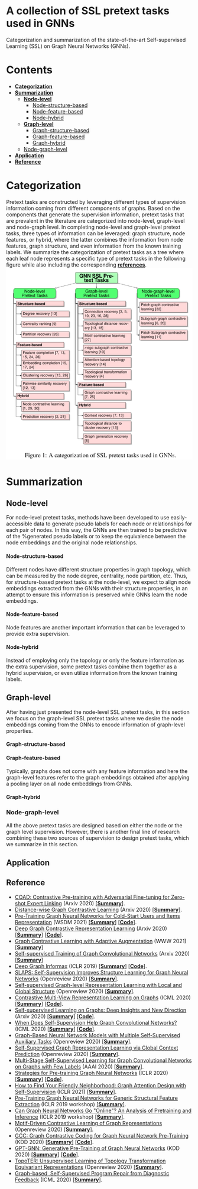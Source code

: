 #  A collection of SSL pretext tasks used in GNNs
Categorization and summarization of the state-of-the-art Self-supervised Learning (SSL) on Graph Neural Networks (GNNs).


# Contents
- __[Categorization](#Categorization)__
- __[Summarization](#Summarization)__
  - __[Node-level](#Node-level)__
    - [Node-structure-based](#Node-structure-based)
    - [Node-feature-based](#Node-feature-based)
    - [Node-hybrid](#Node-hybrid)
  - __[Graph-level](#Graph-level)__
    - [Graph-structure-based](#Graph-structure-based)
    - [Graph-feature-based](#Graph-feature-based)
    - [Graph-hybrid](#Graph-hybrid)
  - [Node-graph-level](#Node-graph-level)
- __[Application](#Application)__
- __[Reference](#Reference)__


# Categorization
Pretext tasks are constructed by leveraging different types of supervision information coming from different components of graphs. Based on the components that generate the supervision information, pretext tasks that are prevalent in the literature are categorized into node-level, graph-level and node-graph level. In completing node-level and graph-level pretext tasks, three types of information can be leveraged: graph structure, node features, or hybrid, where the latter combines the information from node features, graph structure, and even information from the known training labels. We summarize the categorization of pretext tasks as a tree where each leaf node represents a specific type of pretext tasks in the following figure while also including the corresponding [**references**](ssl_category_tree.pdf).
![category_tree](images/ssl_category_tree.png)

# Summarization
## Node-level
For node-level pretext tasks, methods have been developed to use easily-accessible data to generate pseudo labels for each node or relationships for each pair of nodes. In this way, the GNNs are then trained to be predictive of the %generated 
pseudo labels or to keep the equivalence between the node embeddings and the original node relationships.

#### Node-structure-based
Different nodes have different structure properties in graph topology, which can be measured by the node degree, centrality, node partition, etc. Thus, for structure-based pretext tasks at the node-level, we expect to align node embeddings extracted from the GNNs with their structure properties, in an attempt to ensure this information is preserved while GNNs learn the node embeddings.

#### Node-feature-based
Node features are another important information that can be leveraged to provide extra supervision.

#### Node-hybrid
Instead of employing only the topology or only the feature information as the extra supervision, some pretext tasks combine them together as a hybrid supervision, or even utilize information from the known training labels.

## Graph-level
After having just presented the node-level SSL pretext tasks, in this section we focus on the graph-level SSL pretext tasks where we desire the node embeddings coming from the GNNs to encode information of graph-level properties.

#### Graph-structure-based

#### Graph-feature-based
Typically, graphs does not come with any feature information and here the graph-level features refer to the graph embeddings obtained after applying a pooling layer on all node embeddings from GNNs.

#### Graph-hybrid



### Node-graph-level
All the above pretext tasks are designed based on either the node or the graph level supervision. However, there is another final line of research combining these two sources of supervision to design pretext tasks, which we summarize in this section.

## Application

## Reference

* [COAD: Contrastive Pre-training with Adversarial Fine-tuning for Zero-shot Expert Linking](https://arxiv.org/pdf/2012.11336.pdf) (Arxiv 2020) [[**Summary**]]().
* [Distance-wise Graph Contrastive Learning](https://arxiv.org/pdf/2012.07437.pdf) (Arxiv 2020) [[**Summary**]]().
* [Pre-Training Graph Neural Networks for Cold-Start Users and Items Representation](https://arxiv.org/pdf/2012.07064.pdf) (WSDM 2021) [[**Summary**]]() [[**Code**]](https://github.com/jerryhao66/Pretrain-Recsys).
* [Deep Graph Contrastive Representation Learning](https://arxiv.org/pdf/2006.04131.pdf) (Arxiv 2020) [[**Summary**]]() [[**Code**]](https://github.com/CRIPAC-DIG/GRACE).
* [Graph Contrastive Learning with Adaptive Augmentation](https://arxiv.org/pdf/2010.14945.pdf) (WWW 2021) [[**Summary**]]()
* [Self-supervised Training of Graph Convolutional Networks](https://arxiv.org/pdf/2006.02380.pdf) (Arxiv 2020) [[**Summary**]]()
* [Deep Graph Informax](https://arxiv.org/pdf/1809.10341.pdf) (ICLR 2019) [[**Summary**]]() [[**Code**]](https://github.com/PetarV-/DGI).
* [SLAPS: Self-Supervision Improves Structure Learning for Graph Neural Networks](https://openreview.net/pdf?id=a5KvtsZ14ev) (Openreview 2020) [[**Summary**]]().
* [Self-supervised Graph-level Representation Learning with Local and Global Structure](https://openreview.net/pdf?id=DAaaaqPv9-q) (Openreview 2020) [[**Summary**]]().
* [Contrastive Multi-View Representation Learning on Graphs](https://arxiv.org/pdf/2006.05582.pdf) (ICML 2020) [[**Summary**]]() [[**Code**]](https://github.com/kavehhassani/mvgrl).
* [Self-supervised Learning on Graphs: Deep Insights and New Direction](https://arxiv.org/pdf/2006.10141.pdf) (Arxiv 2020) [[**Summary**]]() [[**Code**]](https://github.com/ChandlerBang/SelfTask-GNN).
* [When Does Self-Supervision Help Graph Convolutional Networks?](https://arxiv.org/pdf/2006.09136.pdf) (ICML 2020) [[**Summary**]]() [[**Code**]](https://github.com/Shen-Lab/SS-GCNs).
* [Graph-Based Neural Network Models with Multiple Self-Supervised Auxiliary Tasks](https://openreview.net/pdf?id=hnJSgY7p33a) (Openreview 2020) [[**Summary**]]().
* [Self-Supervised Graph Representation Learning via Global Context Prediction](https://arxiv.org/pdf/2003.01604.pdf) (Openreview 2020) [[**Summary**]]().
* [Multi-Stage Self-Supervised Learning for Graph Convolutional Networks on Graphs with Few Labels](https://arxiv.org/pdf/1902.11038.pdf) (AAAI 2020) [[**Summary**]]().
* [Strategies for Pre-training Graph Neural Networks](https://arxiv.org/pdf/1905.12265.pdf) (ICLR 2020) [[**Summary**]]() [[**Code**]](https://github.com/snap-stanford/pretrain-gnns/).
* [How to Find Your Friendly Neighborhood: Graph Attention Design with Self-Supervision](https://openreview.net/pdf?id=Wi5KUNlqWty) (ICLR 2021) [[**Summary**]]().
* [Pre-Training Graph Neural Networks for Generic Structural Feature Extraction](https://arxiv.org/pdf/1905.13728.pdf) (ICLR 2019 workshop) [[**Summary**]]().
* [ Can Graph Neural Networks Go "Online"? An Analysis of Pretraining and Inference](https://arxiv.org/pdf/1905.06018.pdf) (ICLR 2019 workshop) [[**Summary**]]().
* [ Motif-Driven Contrastive Learning of Graph Representations](https://arxiv.org/pdf/2012.12533.pdf) (Openreview 2020) [[**Summary**]]().
* [ GCC: Graph Contrastive Coding for Graph Neural Network Pre-Training](https://arxiv.org/pdf/2006.09963.pdf) (KDD 2020) [[**Summary**]]() [[**Code**]](https://github.com/THUDM/GCC).
* [ GPT-GNN: Generative Pre-Training of Graph Neural Networks](https://arxiv.org/pdf/2006.15437.pdf) (KDD 2020) [[**Summary**]]() [[**Code**]](https://github.com/acbull/GPT-GNN).
* [ TopoTER: Unsupervised Learning of Topology Transformation Equivariant Representations](https://openreview.net/pdf?id=9az9VKjOx00) (Openreview 2020) [[**Summary**]]().
* [ Graph-based, Self-Supervised Program Repair from Diagnostic Feedback](https://arxiv.org/pdf/2005.10636.pdf) (ICML 2020) [[**Summary**]]().
